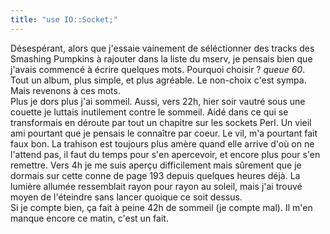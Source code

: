 ```yaml
---
title: "use IO::Socket;"
---
```


Désespérant, alors que j'essaie vainement de séléctionner des tracks des
Smashing Pumpkins à rajouter dans la liste du mserv, je pensais bien que
j'avais commencé à écrire quelques mots. Pourquoi choisir ? _queue 60_. Tout
un album, plus simple, et plus agréable. Le non-choix c'est sympa.  
Mais revenons à ces mots.  
Plus je dors plus j'ai sommeil. Aussi, vers 22h, hier soir vautré sous une
couette je luttais inutilement contre le sommeil. Aidé dans ce qui se
transformais en déroute par tout un chapitre sur les sockets Perl. Un vieil
ami pourtant que je pensais le connaître par coeur. Le vil, m'a pourtant fait
faux bon. La trahison est toujours plus amère quand elle arrive d'où on ne
l'attend pas, il faut du temps pour s'en apercevoir, et encore plus pour s'en
remettre. Vers 4h je me suis aperçu difficilement mais sûrement que je dormais
sur cette conne de page 193 depuis quelques heures déjà. La lumière allumée
ressemblait rayon pour rayon au soleil, mais j'ai trouvé moyen de l'éteindre
sans lancer quoique ce soit dessus.  
Si je compte bien, ça fait à peine 42h de sommeil (je compte mal). Il m'en
manque encore ce matin, c'est un fait.

